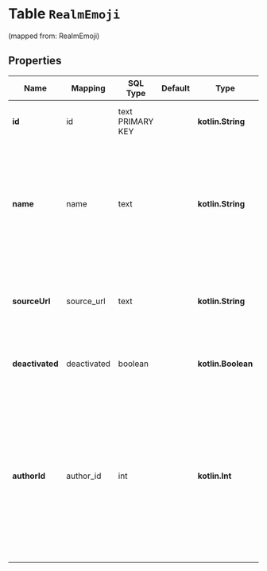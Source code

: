 
# Table `RealmEmoji` 
(mapped from: RealmEmoji)

## Properties
Name | Mapping | SQL Type | Default | Type | Description | Notes
---- | ------- | -------- | ------- | ---- | ----------- | -----
**id** | id | text PRIMARY KEY |  | **kotlin.String** | The ID for this emoji, same as the object&#39;s key.  |  [optional]
**name** | name | text |  | **kotlin.String** | The user-friendly name for this emoji. Users in the organization can use this emoji by writing this name between colons (&#x60;:name  :&#x60;).  |  [optional]
**sourceUrl** | source_url | text |  | **kotlin.String** | The path relative to the organization&#39;s URL where the emoji&#39;s image can be found.  |  [optional]
**deactivated** | deactivated | boolean |  | **kotlin.Boolean** | Whether the emoji has been deactivated or not.  |  [optional]
**authorId** | author_id | int |  | **kotlin.Int** | The user ID of the user who uploaded the custom emoji. Will be null if the uploader is unknown.  **Changes**: New in Zulip 3.0 (feature level 7).  Previously was accessible via and &#x60;author&#x60; object with an &#x60;id&#x60; field.  |  [optional]







